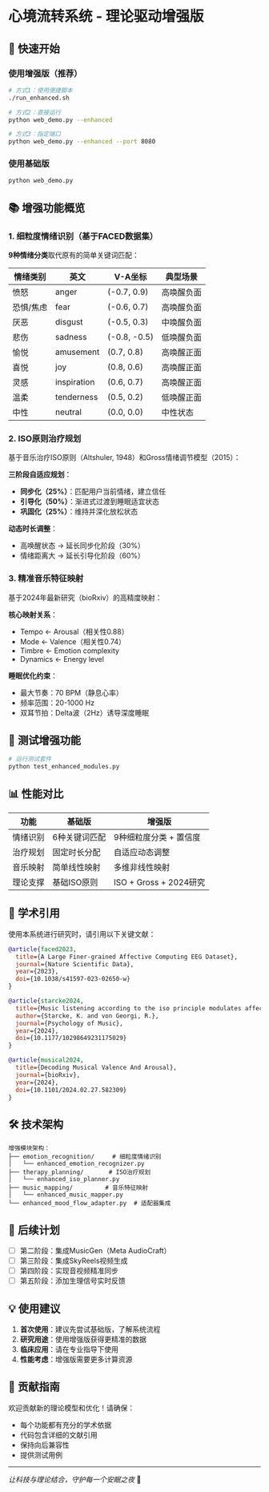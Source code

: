 # 心境流转系统 - 理论驱动增强版

## 🚀 快速开始

### 使用增强版（推荐）
```bash
# 方式1：使用便捷脚本
./run_enhanced.sh

# 方式2：直接运行
python web_demo.py --enhanced

# 方式3：指定端口
python web_demo.py --enhanced --port 8080
```

### 使用基础版
```bash
python web_demo.py
```

## 📚 增强功能概览

### 1. 细粒度情绪识别（基于FACED数据集）

**9种情绪分类**取代原有的简单关键词匹配：

| 情绪类别 | 英文 | V-A坐标 | 典型场景 |
|---------|------|---------|---------|
| 愤怒 | anger | (-0.7, 0.9) | 高唤醒负面 |
| 恐惧/焦虑 | fear | (-0.6, 0.7) | 高唤醒负面 |
| 厌恶 | disgust | (-0.5, 0.3) | 中唤醒负面 |
| 悲伤 | sadness | (-0.8, -0.5) | 低唤醒负面 |
| 愉悦 | amusement | (0.7, 0.8) | 高唤醒正面 |
| 喜悦 | joy | (0.8, 0.6) | 高唤醒正面 |
| 灵感 | inspiration | (0.6, 0.7) | 高唤醒正面 |
| 温柔 | tenderness | (0.5, 0.2) | 低唤醒正面 |
| 中性 | neutral | (0.0, 0.0) | 中性状态 |

### 2. ISO原则治疗规划

基于音乐治疗ISO原则（Altshuler, 1948）和Gross情绪调节模型（2015）：

**三阶段自适应规划**：
- **同步化（25%）**：匹配用户当前情绪，建立信任
- **引导化（50%）**：渐进式过渡到睡眠适宜状态
- **巩固化（25%）**：维持并深化放松状态

**动态时长调整**：
- 高唤醒状态 → 延长同步化阶段（30%）
- 情绪距离大 → 延长引导化阶段（60%）

### 3. 精准音乐特征映射

基于2024年最新研究（bioRxiv）的高精度映射：

**核心映射关系**：
- Tempo ← Arousal（相关性0.88）
- Mode ← Valence（相关性0.74）
- Timbre ← Emotion complexity
- Dynamics ← Energy level

**睡眠优化约束**：
- 最大节奏：70 BPM（静息心率）
- 频率范围：20-1000 Hz
- 双耳节拍：Delta波（2Hz）诱导深度睡眠

## 🧪 测试增强功能

```bash
# 运行测试套件
python test_enhanced_modules.py
```

## 📊 性能对比

| 功能 | 基础版 | 增强版 |
|-----|-------|-------|
| 情绪识别 | 6种关键词匹配 | 9种细粒度分类 + 置信度 |
| 治疗规划 | 固定时长分配 | 自适应动态调整 |
| 音乐映射 | 简单线性映射 | 多维非线性映射 |
| 理论支撑 | 基础ISO原则 | ISO + Gross + 2024研究 |

## 🔬 学术引用

使用本系统进行研究时，请引用以下关键文献：

```bibtex
@article{faced2023,
  title={A Large Finer-grained Affective Computing EEG Dataset},
  journal={Nature Scientific Data},
  year={2023},
  doi={10.1038/s41597-023-02650-w}
}

@article{starcke2024,
  title={Music listening according to the iso principle modulates affective state},
  author={Starcke, K. and von Georgi, R.},
  journal={Psychology of Music},
  year={2024},
  doi={10.1177/10298649231175029}
}

@article{musical2024,
  title={Decoding Musical Valence And Arousal},
  journal={bioRxiv},
  year={2024},
  doi={10.1101/2024.02.27.582309}
}
```

## 🛠️ 技术架构

```
增强模块架构：
├── emotion_recognition/     # 细粒度情绪识别
│   └── enhanced_emotion_recognizer.py
├── therapy_planning/       # ISO治疗规划
│   └── enhanced_iso_planner.py
├── music_mapping/         # 音乐特征映射
│   └── enhanced_music_mapper.py
└── enhanced_mood_flow_adapter.py  # 适配器集成
```

## 🔄 后续计划

- [ ] 第二阶段：集成MusicGen（Meta AudioCraft）
- [ ] 第三阶段：集成SkyReels视频生成
- [ ] 第四阶段：实现音视频精准同步
- [ ] 第五阶段：添加生理信号实时反馈

## 💡 使用建议

1. **首次使用**：建议先尝试基础版，了解系统流程
2. **研究用途**：使用增强版获得更精准的数据
3. **临床应用**：请在专业指导下使用
4. **性能考虑**：增强版需要更多计算资源

## 🤝 贡献指南

欢迎贡献新的理论模型和优化！请确保：
- 每个功能都有充分的学术依据
- 代码包含详细的文献引用
- 保持向后兼容性
- 提供测试用例

---

*让科技与理论结合，守护每一个安眠之夜* 🌙